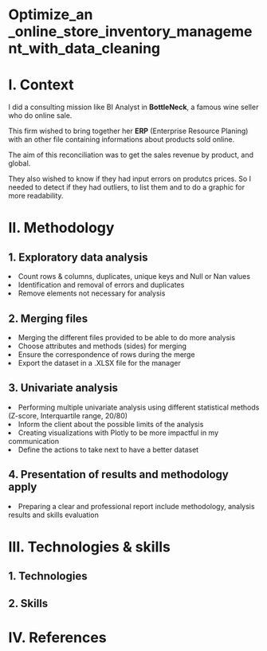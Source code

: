 # Optimize_an _online_store_inventory_management_with_data_cleaning

<h1>I. Context</h1>

I did a consulting mission like BI Analyst in **BottleNeck**, a famous wine seller who do online sale.

This firm wished to bring together her **ERP** (Enterprise Resource Planing) with an other file containing informations about products sold online.

The aim of this reconciliation was to get the sales revenue by product, and global.

They also wished to know if they had input errors on produtcs prices. So I needed to detect if they had outliers, to list them and to do a graphic for more readability.

<h1>II. Methodology</h1>
  <h2>1. Exploratory data analysis </h2>
    <li>Count rows & columns, duplicates, unique keys and Null or Nan values </li>
    <li>Identification and removal of errors and duplicates</li>
    <li>Remove elements not necessary for analysis</li>

  <h2>2. Merging files</h2>
    <li>Merging the different files provided to be able to do more analysis</li>
    <li>Choose attributes and methods (sides) for merging</li>
    <li>Ensure the correspondence of rows during the merge</li>
    <li>Export the dataset in a .XLSX file for the manager</li>
    
  <h2>3. Univariate analysis</h2>
    <li>Performing multiple univariate analysis using different statistical methods (Z-score, Interquartile range, 20/80)</li>
    <li>Inform the client about the possible limits of the analysis</li>
    <li>Creating visualizations with Plotly to be more impactful in my communication</li>
    <li>Define the actions to take next to have a better dataset</li>

  <h2>4. Presentation of results and methodology apply</h2>
    <li>Preparing a clear and professional report include methodology, analysis results and skills evaluation</li>

<h1>III. Technologies & skills</h1>

  <h2>1. Technologies</h2>

  <h2>2. Skills</h2>

<h1>IV. References</h1>

